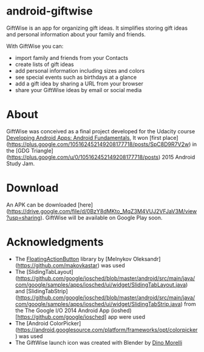 # android-giftwise
GiftWise is an app for organizing gift ideas. It simplifies storing gift ideas and personal information about your family and friends.

With GiftWise you can:

- import family and friends from your Contacts
- create lists of gift ideas
- add personal information including sizes and colors
- see special events such as birthdays at a glance
- add a gift idea by sharing a URL from your browser
- share your GiftWise ideas by email or social media

# About
GiftWise was conceived as a final project developed for the Udacity course [Developing Android Apps: Android Fundamentals](https://www.udacity.com/course/ud853), 
It won [first place] (https://plus.google.com/105162452149208177718/posts/SpC8D9R7V2w) in the [GDG Triangle] (https://plus.google.com/u/0/105162452149208177718/posts) 2015 Android Study Jam.

# Download
An APK can be downloaded [here] (https://drive.google.com/file/d/0BzY8dMKto_MqZ3M4VUJ2VFJaV3M/view?usp=sharing). GiftWise will be available on Google Play soon.

# Acknowledgments
* The [FloatingActionButton](https://github.com/makovkastar/FloatingActionButton) library by [Melnykov Oleksandr] (https://github.com/makovkastar) was used
* The [SlidingTabLayout] (https://github.com/google/iosched/blob/master/android/src/main/java/com/google/samples/apps/iosched/ui/widget/SlidingTabLayout.java) and [SlidingTabStrip] (https://github.com/google/iosched/blob/master/android/src/main/java/com/google/samples/apps/iosched/ui/widget/SlidingTabStrip.java) from the The Google I/O 2014 Android App (ioshed) [https://github.com/google/iosched] app were used
* The [Android ColorPicker] (https://android.googlesource.com/platform/frameworks/opt/colorpicker) was used
* The GiftWise launch icon was created with Blender by [Dino Morelli](https://github.com/dino-)
